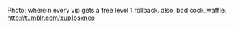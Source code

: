 Photo: wherein every vip gets a free level 1 rollback. also, bad cock_waffle. http://tumblr.com/xup1bsxnco